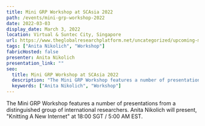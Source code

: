 ```yaml
---
title: Mini GRP Workshop at SCAsia 2022
path: /events/mini-grp-workshop-2022
date: 2022-03-03
display_date: March 3, 2022
location: Virtual & Suntec City, Singapore
url: https://www.theglobalresearchplatform.net/uncategorized/upcoming-mini-grp-workshop-to-be-held-at-scasia-2022/#more-389
tags: ["Anita Nikolich", "Workshop"]
fabricHosted: false
presenter: Anita Nikolich
presentation_link: ""
seo:
  title: Mini GRP Workshop at SCAsia 2022
  description: "The Mini GRP Workshop features a number of presentations from a distinguished group of international researchers. Anita Nikolich will present, 'Knitting A New Internet' at 18:00 SGT / 5:00 AM EST."
  keywords: ["Anita Nikolich", "Workshop"]
---
```


The Mini GRP Workshop features a number of presentations from a distinguished group of international researchers. Anita Nikolich will present, "Knitting A New Internet" at 18:00 SGT / 5:00 AM EST.
